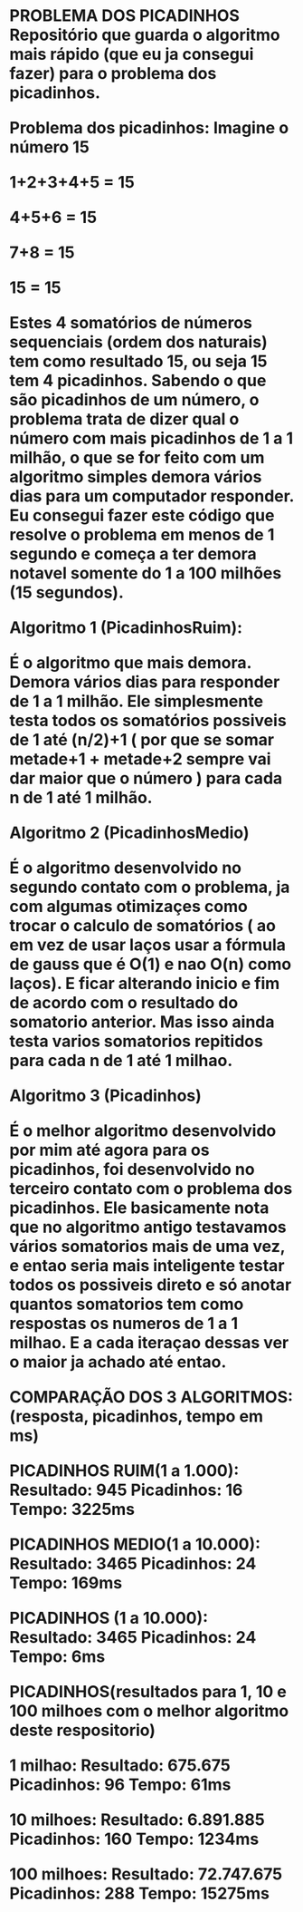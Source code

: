 <h1>PROBLEMA DOS PICADINHOS
Repositório que guarda o algoritmo mais rápido (que eu ja consegui fazer) para o problema dos picadinhos.

Problema dos picadinhos:
Imagine o número 15
<p> 1+2+3+4+5 = 15
<p> 4+5+6 = 15
<p> 7+8 = 15
<p> 15 = 15

Estes 4 somatórios de números sequenciais (ordem dos naturais) tem como resultado 15, ou seja 15 tem 4 picadinhos.
Sabendo o que são picadinhos de um número, o problema trata de dizer qual o número com mais picadinhos de 1 a 1 milhão, o que
se for feito com um algoritmo simples demora vários dias para um computador responder. Eu consegui fazer este código
que resolve o problema em menos de 1 segundo e começa a ter demora notavel somente do 1 a 100 milhões (15 segundos).

<b>Algoritmo 1 (PicadinhosRuim)</b>:
  <p>É o algoritmo que mais demora. Demora vários dias para responder de 1 a 1 milhão. Ele simplesmente testa todos os somatórios possiveis de 1 até (n/2)+1 ( por que se somar metade+1 + metade+2 sempre vai dar maior que o número ) para cada n de 1 até 1 milhão.
  
 <b>Algoritmo 2 (PicadinhosMedio)</b>
 <p> É o algoritmo desenvolvido no segundo contato com o problema, ja com algumas otimizaçes como trocar o calculo de somatórios ( ao em vez de usar laços usar a fórmula de gauss que é O(1) e nao O(n) como laços). E ficar alterando inicio e fim de acordo com o resultado do somatorio anterior. Mas isso ainda testa varios somatorios repitidos para cada n de 1 até 1 milhao.
 <p><b>Algoritmo 3 (Picadinhos)</b>
  <p>É o melhor algoritmo desenvolvido por mim até agora para os picadinhos, foi desenvolvido no terceiro contato com o problema dos picadinhos. Ele basicamente nota que no algoritmo antigo testavamos vários somatorios mais de uma vez, e entao seria mais inteligente testar todos os possiveis direto e só anotar quantos somatorios tem como respostas os numeros de 1 a 1 milhao. E a cada iteraçao dessas ver o maior ja achado até entao.

<b>COMPARAÇÃO DOS 3 ALGORITMOS:</b> (resposta, picadinhos, tempo em ms)

<p><b>PICADINHOS RUIM(1 a 1.000):</b> <b>Resultado:</b> 945 <b>Picadinhos:</b> 16 <b>Tempo:</b> 3225ms

<p><b>PICADINHOS MEDIO(1 a 10.000):</b> <b>Resultado:</b> 3465  <b>Picadinhos:</b> 24 <b>Tempo:</b> 169ms

<p><b>PICADINHOS (1 a 10.000):</b> <b>Resultado:</b> 3465 <b>Picadinhos:</b> 24 <b>Tempo:</b> 6ms
  
  <b>PICADINHOS(resultados para 1, 10 e 100 milhoes com o melhor algoritmo deste respositorio)</b>
  <p><b>1 milhao:</b> <b>Resultado:</b> 675.675  <b>Picadinhos:</b> 96 <b>Tempo:</b> 61ms
  <p><b>10 milhoes:</b> <b>Resultado:</b> 6.891.885 <b>Picadinhos:</b> 160 <b>Tempo:</b> 1234ms
  <p><b>100 milhoes:</b> <b>Resultado:</b> 72.747.675 <b>Picadinhos:</b> 288 <b>Tempo:</b> 15275ms
  
